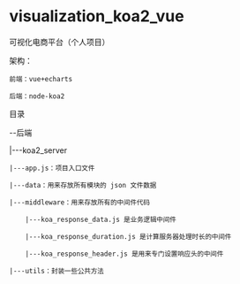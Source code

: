 # visualization_koa2_vue

可视化电商平台（个人项目）

架构：

    前端：vue+echarts
    
    后端：node-koa2
    
目录

--后端

|---koa2_server

    |---app.js：项目入口文件

    |---data：用来存放所有模块的 json 文件数据
        
    |---middleware：用来存放所有的中间件代码
        
        |---koa_response_data.js 是业务逻辑中间件
        
        |---koa_response_duration.js 是计算服务器处理时长的中间件
        
        |---koa_response_header.js 是用来专门设置响应头的中间件
    
    |---utils：封装一些公共方法